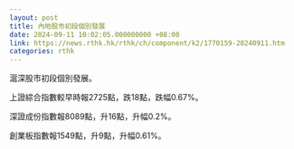 ```yaml
---
layout: post
title: 內地股市初段個別發展
date: 2024-09-11 10:02:05.000000000 +08:00
link: https://news.rthk.hk/rthk/ch/component/k2/1770159-20240911.htm
categories: rthk
---
```


滬深股市初段個別發展。

上證綜合指數較早時報2725點，跌18點，跌幅0.67%。

深證成份指數報8089點，升16點，升幅0.2%。

創業板指數報1549點，升9點，升幅0.61%。
